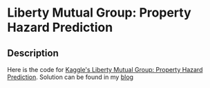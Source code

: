 # Liberty Mutual Group: Property Hazard Prediction

## Description
<!-- Code for Kaggle's Liberty Mutual Group: Property Inspection Prediction -->

Here is the code for [Kaggle's Liberty Mutual Group: Property Hazard Prediction](https://www.kaggle.com/c/liberty-mutual-group-property-inspection-prediction). Solution can be found in my [blog](http://jianghao.org/blog/20150905/liberty-mutual-group-hazard-prediction.html)